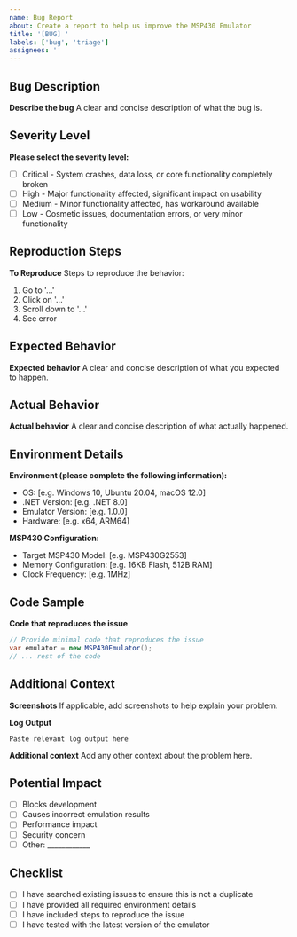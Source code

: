 ```yaml
---
name: Bug Report
about: Create a report to help us improve the MSP430 Emulator
title: '[BUG] '
labels: ['bug', 'triage']
assignees: ''
---
```


## Bug Description
**Describe the bug**
A clear and concise description of what the bug is.

## Severity Level
**Please select the severity level:**
- [ ] Critical - System crashes, data loss, or core functionality completely broken
- [ ] High - Major functionality affected, significant impact on usability
- [ ] Medium - Minor functionality affected, has workaround available
- [ ] Low - Cosmetic issues, documentation errors, or very minor functionality

## Reproduction Steps
**To Reproduce**
Steps to reproduce the behavior:
1. Go to '...'
2. Click on '...'
3. Scroll down to '...'
4. See error

## Expected Behavior
**Expected behavior**
A clear and concise description of what you expected to happen.

## Actual Behavior
**Actual behavior**
A clear and concise description of what actually happened.

## Environment Details
**Environment (please complete the following information):**
- OS: [e.g. Windows 10, Ubuntu 20.04, macOS 12.0]
- .NET Version: [e.g. .NET 8.0]
- Emulator Version: [e.g. 1.0.0]
- Hardware: [e.g. x64, ARM64]

**MSP430 Configuration:**
- Target MSP430 Model: [e.g. MSP430G2553]
- Memory Configuration: [e.g. 16KB Flash, 512B RAM]
- Clock Frequency: [e.g. 1MHz]

## Code Sample
**Code that reproduces the issue**
```csharp
// Provide minimal code that reproduces the issue
var emulator = new MSP430Emulator();
// ... rest of the code
```

## Additional Context
**Screenshots**
If applicable, add screenshots to help explain your problem.

**Log Output**
```
Paste relevant log output here
```

**Additional context**
Add any other context about the problem here.

## Potential Impact
- [ ] Blocks development
- [ ] Causes incorrect emulation results
- [ ] Performance impact
- [ ] Security concern
- [ ] Other: ____________

## Checklist
- [ ] I have searched existing issues to ensure this is not a duplicate
- [ ] I have provided all required environment details
- [ ] I have included steps to reproduce the issue
- [ ] I have tested with the latest version of the emulator